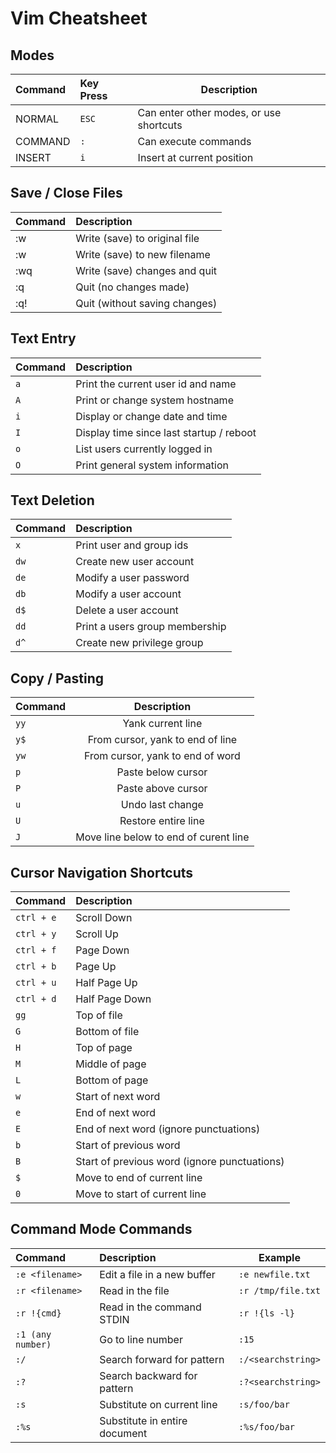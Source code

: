 # Vim Cheatsheet

## Modes

| **Command** | **Key Press** | **Description**                         |
|:------------|:--------------|-----------------------------------------|
| NORMAL      | `ESC`         | Can enter other modes, or use shortcuts |
| COMMAND     | `:`           | Can execute commands                    |
| INSERT      | `i`           | Insert at current position              |


## Save / Close Files

| **Command**   | **Description**                                 |
|:--------------|:------------------------------------------------|
| :w            | Write (save) to original file |
| :w <filename> | Write (save) to new filename |
| :wq           | Write (save) changes and quit |
| :q            | Quit (no changes made) |
| :q!           | Quit (without saving changes) |



## Text Entry

| **Command** | **Description**                          |
|:------------|:-----------------------------------------|
| `a`         | Print the current user id and name       |
| `A`         | Print or change system hostname          |
| `i`         | Display or change date and time          |
| `I`         | Display time since last startup / reboot |
| `o`         | List users currently logged in           |
| `O`         | Print general system information         |


## Text Deletion
| **Command** | **Description**                |
|:------------|:-------------------------------|
| `x`         | Print user and group ids       |
| `dw`        | Create new user account        |
| `de`        | Modify a user password         |
| `db`        | Modify a user account          |
| `d$`        | Delete a user account          |
| `dd`        | Print a users group membership |
| `d^`        | Create new privilege group     |


## Copy / Pasting

| **Command** | **Description**                       |
|:------------|:-------------------------------------:|
| `yy`        | Yank current line                     |
| `y$`        | From cursor, yank to end of line      |
| `yw`        | From cursor, yank to end of word      |
| `p`         | Paste below cursor                    |
| `P`         | Paste above cursor                    |
| `u`         | Undo last change                      |
| `U`         | Restore entire line                   |
| `J`         | Move line below to end of curent line |


## Cursor Navigation Shortcuts

| **Command** | **Description**                              |
|:------------|:---------------------------------------------|
| `ctrl + e`  | Scroll Down                                  |
| `ctrl + y`  | Scroll Up                                    |
| `ctrl + f`  | Page Down                                    |
| `ctrl + b`  | Page Up                                      |
| `ctrl + u`  | Half Page Up                                 |
| `ctrl + d`  | Half Page Down                               |
| `gg`        | Top of file                                  |
| `G`         | Bottom of file                               |
| `H`         | Top of page                                  |
| `M`         | Middle of page                               |
| `L`         | Bottom of page                               |
| `w`         | Start of next word                           |
| `e`         | End of next word                             |
| `E`         | End of next word (ignore punctuations)       |
| `b`         | Start of previous word                       |
| `B`         | Start of previous word (ignore punctuations) |
| `$`         | Move to end of current line                  |
| `0`         | Move to start of current line                |


## Command Mode Commands

| **Command**       | **Description**               | **Example**        |
|:------------------|:------------------------------|--------------------|
| `:e <filename>`   | Edit a file in a new buffer   | `:e newfile.txt`   |
| `:r <filename>`   | Read in the file              | `:r /tmp/file.txt` |
| `:r !{cmd}`       | Read in the command STDIN     | `:r !{ls -l}`      |
| `:1 (any number)` | Go to line number             | `:15`              |
| `:/`              | Search forward for pattern    | `:/<searchstring>` |
| `:?`              | Search backward for pattern   | `:?<searchstring>` |
| `:s`              | Substitute on current line    | `:s/foo/bar`       |
| `:%s`             | Substitute in entire document | `:%s/foo/bar`      |




<!-- ## Getting Help

| **Command**  | **Description**                     |
|:-------------|:------------------------------------|
|           |                      |
|   |            |
|          |                          | -->
